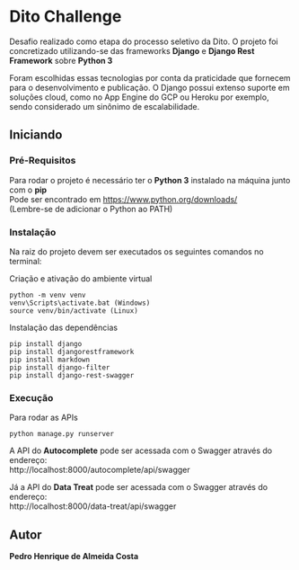 # Dito Challenge

Desafio realizado como etapa do processo seletivo da Dito. O projeto foi concretizado utilizando-se das frameworks
**Django** e **Django Rest Framework** sobre **Python 3**  
  
Foram escolhidas essas tecnologias por conta da praticidade que fornecem para o desenvolvimento e publicação. O
Django possui extenso suporte em soluções cloud, como no App Engine do GCP ou Heroku por exemplo, sendo considerado um
sinônimo de escalabilidade.  

## Iniciando
### Pré-Requisitos

Para rodar o projeto é necessário ter o **Python 3** instalado na máquina junto com o **pip**  
Pode ser encontrado em https://www.python.org/downloads/  
(Lembre-se de adicionar o Python ao PATH)

### Instalação

Na raiz do projeto devem ser executados os seguintes comandos no terminal:


Criação e ativação do ambiente virtual 

```
python -m venv venv
venv\Scripts\activate.bat (Windows)
source venv/bin/activate (Linux)
```

Instalação das dependências

```
pip install django
pip install djangorestframework
pip install markdown
pip install django-filter
pip install django-rest-swagger
```

### Execução

Para rodar as APIs

```
python manage.py runserver
```
A API do **Autocomplete** pode ser acessada com o Swagger através do endereço:  
http://localhost:8000/autocomplete/api/swagger  

Já a API do **Data Treat** pode ser acessada com o Swagger através do endereço:  
http://localhost:8000/data-treat/api/swagger

## Autor

**Pedro Henrique de Almeida Costa**